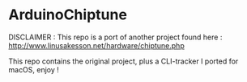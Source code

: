 # ArduinoChiptune
DISCLAIMER : This repo is a port of another project found here : http://www.linusakesson.net/hardware/chiptune.php

This repo contains the original project, plus a CLI-tracker I ported for macOS, enjoy !

